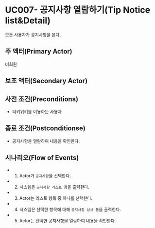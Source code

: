 # UC007- 공지사항 열람하기(Tip Notice list&Detail)
모든 사용자가 공지사항을 본다.

## 주 액터(Primary Actor)
비회원

## 보조 액터(Secondary Actor)

## 사전 조건(Preconditions)
- 티키위키를 이용하는 사용자

## 종료 조건(Postconditionse)
- 공지사항을 열람하여 내용을 확인한다.

## 시나리오(Flow of Events)
- 1. Actor가 `공지사항`을 선택한다.
- 2. 시스템은 `공지사항 리스트 폼`을 출력한다.
- 3. Actor는 리스트 항목 중 하나를 선택한다.
- 4. 시스템은 선택한 항목에 대해 `공지사항 상세 폼`을 출력한다.
- 5. Actor는 선택한 공지사항을 열람하여 내용을 확인한다.


